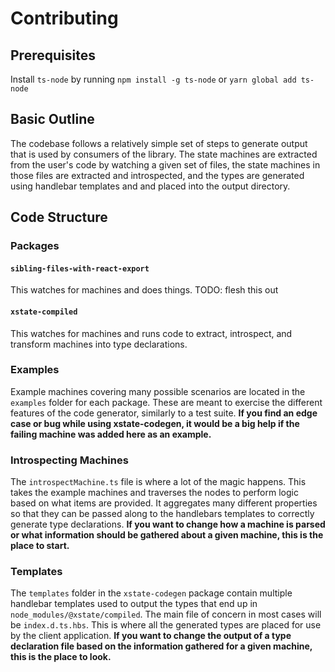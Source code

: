 # Contributing

## Prerequisites

Install `ts-node` by running `npm install -g ts-node` or `yarn global add ts-node`

## Basic Outline

The codebase follows a relatively simple set of steps to generate output that is used by consumers of the library. The state machines are extracted from the user's code by watching a given set of files, the state machines in those files are extracted and introspected, and the types are generated using handlebar templates and and placed into the output directory.

## Code Structure

### Packages

#### `sibling-files-with-react-export`

This watches for machines and does things. TODO: flesh this out

#### `xstate-compiled`

This watches for machines and runs code to extract, introspect, and transform machines into type declarations.

### Examples

Example machines covering many possible scenarios are located in the `examples` folder for each package. These are meant to exercise the different features of the code generator, similarly to a test suite. **If you find an edge case or bug while using xstate-codegen, it would be a big help if the failing machine was added here as an example.**

### Introspecting Machines

The `introspectMachine.ts` file is where a lot of the magic happens. This takes the example machines and traverses the nodes to perform logic based on what items are provided. It aggregates many different properties so that they can be passed along to the handlebars templates to correctly generate type declarations. **If you want to change how a machine is parsed or what information should be gathered about a given machine, this is the place to start.**

### Templates

The `templates` folder in the `xstate-codegen` package contain multiple handlebar templates used to output the types that end up in `node_modules/@xstate/compiled`. The main file of concern in most cases will be `index.d.ts.hbs`. This is where all the generated types are placed for use by the client application. **If you want to change the output of a type declaration file based on the information gathered for a given machine, this is the place to look.**

